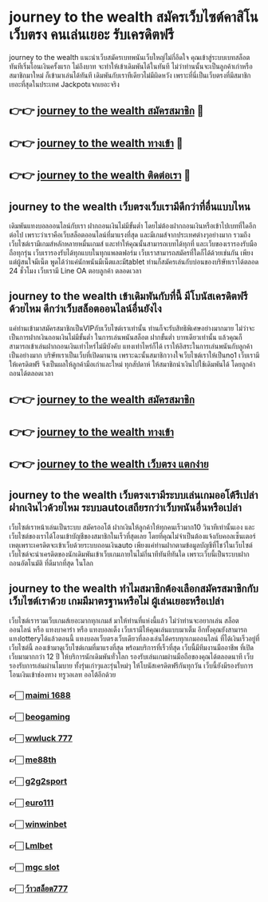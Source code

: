 # journey to the wealth สมัครเว็บไซต์คาสิโนเว็บตรง คนเล่นเยอะ รับเครดิตฟรี

journey to the wealth แนะนำเว็บสมัครเบทพนันเว็บใหญ่ไม่กี่อึดใจ คุณเข้าสู่ระบบเบทสล็อตทันทีเริ่มโอนเงินครั้งแรก ไม่ถึงบาท จะทำให้เข้าเดิมพันได้ในทันที ไม่ว่าท่านนั้นจะเป็นลูกค้าเก่าหรือสมาชิกมาใหม่ ก็เข้ามาเล่นได้ทันที เดิมพันกับเราทีเดียวไม่มีผิดหวัง เพราะที่นี่เป็นเว็บตรงที่มีสมาชิกเยอะที่สุดในประเทศ Jackpotแจกเยอะจริง

## 👉👉 [journey to the wealth สมัครสมาชิก](https://bit.ly/3Ckzg5n) 🎰
## 👉👉 [journey to the wealth ทางเข้า](https://bit.ly/3Ckzg5n) 🎰
## 👉👉 [journey to the wealth ติดต่อเรา](https://bit.ly/3Ckzg5n) 🎰

## journey to the wealth เว็บตรงเว็บเรามีดีกว่าที่อื่นแบบไหน
เดิมพันแทงบอลออนไลน์กับเรา ฝากถอนเงินไม่มีขั้นต่ำ โดยไม่ต้องฝากถอนเงินหรือเข้าไปเบทที่ใดอีกต่อไป เพราะว่าเราคือเว็บสล็อตออนไลน์ที่มาแรงที่สุด และมีเกมส์จากประเทศต่างๆอย่างมาก รวมถึงเว็บไซต์เรามีเกมส์หลักหลายหมื่นเกมส์ และทำให้คุณนั้นสามารถเบทได้ทุกที่ และเว็บของเรารองรับมือถือทุกรุ่น เว็บเรารองรับได้ทุกแบบในทุกแพลตฟอร์ม เว็บเราสามารถสมัครที่ใดก็ได้ด้วยเช่นกัน เพียงแต่ผู้สนใจมีเน็ต พูดได้ว่าแค่นักพนันมีเน็ตและมีtablet ท่านก็สมัครเล่นกับบ่อนของบริษัทเราได้ตลอด 24 ชั่วโมง เว็บเรามี Line OA ตอบลูกค้า ตลอดเวลา

## journey to the wealth เข้าเดิมพันกับที่นี้ มีโบนัสเครดิตฟรีด้วยไหม ดีกว่าเว็บสล็อตออนไลน์อื่นยังไง
แค่ท่านเข้ามาสมัครสมาชิกเป็นVIPกับเว็บไซต์เราเท่านั้น ท่านก็จะรับสิทธิพิเศษอย่างมากมาย ไม่ว่าจะเป็นการฝากเงินถอนเงินไม่มีขั้นต่ำ ในการเล่นพนันสล็อต ฝากขั้นต่ำ บาทเดียวเท่านั้น แล้วคุณก็สามารถเข้าเล่นฝากถอนเงินเท่าไหร่ไม่มีบังคับ แทงเท่าไหร่ก็ได้ เราให้อิสระในการเล่นพนันกับลูกค้าเป็นอย่างมาก บริษัทเราเป็นเว็บที่เปิดมานาน เพราะฉะนั้นสมาชิกวางใจเว็บไซต์เราให้เป็นno1 เว็บเรามีให้เครดิตฟรี จึงเป็นผลให้ลูกค้ามือเก่าและใหม่ ทุกสัปดาห์ ให้สมาชิกนำเงินไปใช้เดิมพันได้ โดยลูกค้าถอนได้ตลอดเวลา

## 👉👉 [journey to the wealth สมัครสมาชิก](https://bit.ly/3Ckzg5n)
## 👉👉 [journey to the wealth ทางเข้า](https://bit.ly/3Ckzg5n)
## 👉👉 [journey to the wealth เว็บตรง แตกง่าย](https://bit.ly/3Ckzg5n)

## journey to the wealth เว็บตรงเรามีระบบเล่นเกมออโต้รึเปล่า ฝากเงินไวด้วยไหม ระบบautoเสถียรกว่าเว็บพนันอื่นหรือเปล่า
เว็บไซต์เราหน้าเล่นเป็นระบบ สมัครออโต้ ฝากเงินให้ลูกค้าให้ทุกคนเร็วมาก10 วินาทีเท่านั้นเอง และเว็บไซต์ของเราได้โอนเข้าบัญชีของสมาชิกในเร็วที่สุดเลย โดยที่คุณไม่จำเป็นต้องแจ้งกับคอลเซ็นเตอร์ เหตุเพราะเครดิตจะเข้าเว็บด้วยระบบถอนเงินauto เพียงแค่ท่านฝากตามข้อมูลบัญชีที่โชว์ในเว็บไซต์ เว็บไซต์จะนำเครดิตของนักเดิมพันเข้าเว็บเกมภายในไม่กี่นาทีทันทีทันใด เพราะเว็บนี้เป็นระบบฝากถอนอัตโนมัติ ที่ดีมากที่สุด ในโลก

## journey to the wealth ทำไมสมาชิกต้องเลือกสมัครสมาชิกกับเว็บไซต์เราด้วย เกมมีมาตรฐานหรือไม่ ผู้เล่นเยอะหรือเปล่า
เว็บไซต์เรารวมเว็บเกมส์เยอะมากทุกเกมส์ มาให้ท่านที่แห่งนี้แล้ว ไม่ว่าท่านจะอยากเล่น สล็อตออนไลน์ หรือ แทงบาคาร่า หรือ แทงบอลเต็ง เว็บเรามีให้คุณเล่นแบบมาเต็ม อีกทั้งคุณยังสามารถแทงlotteryได้แล้วตอนนี้ แทงบอลเว็บตรงเว็บเดียวที่ลองเล่นได้ครบทุกเกมออนไลน์ ที่ได้เงินเร็วอยู่ที่เว็บไซต์นี้ ลองเข้ามาดูเว็บไซต์เกมที่มาแรงที่สุด พร้อมบริการที่เร็วที่สุด เว็บนี้มีทีมงานมืออาชีพ ที่เปิดเว็บมามากกว่า 12 ปี ให้บริการนักเดิมพันทั่วโลก รองรับเล่นเกมผ่านมือถือของคุณได้ตลอดนาที เว็บรองรับการเล่นผ่านโมบาย ทั้งรุ่นเก่าๆและรุ่นใหม่ๆ ให้โบนัสเครดิตฟรีกันทุกวัน เว็บนี้ยังมีรองรับการโอนเงินเข้าช่องทาง ทรูวอเลท ออโต้อีกด้วย

### 👉🏻 [maimi 1688](https://atom.io/packages/maimi1688)
### 👉🏻 [beogaming](https://atom.io/packages/beogaming)
### 👉🏻 [wwluck 777](https://atom.io/packages/wwluck777)
### 👉🏻 [me88th](https://atom.io/packages/me88th)
### 👉🏻 [g2g2sport](https://atom.io/packages/g2g2sport)
### 👉🏻 [euro111](https://atom.io/packages/euro111)
### 👉🏻 [winwinbet](https://atom.io/packages/winwinbet)
### 👉🏻 [Lmlbet](https://atom.io/packages/Lmlbet)
### 👉🏻 [mgc slot](https://atom.io/packages/mgcslot)
### 👉🏻 [ว้าวสล็อต777](https://atom.io/packages/ว้าวสล็อต777)
